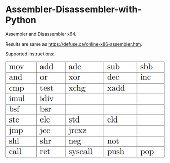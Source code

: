 # Assembler-Disassembler-with-Python

Assembler and Disassembler x64.

Results are same as https://defuse.ca/online-x86-assembler.htm.

Supported instructions:

![alt text](https://github.com/pedramaghazadeh/Assembler-Disassembler-with-Python/blob/main/Instructions.PNG?raw=true)
